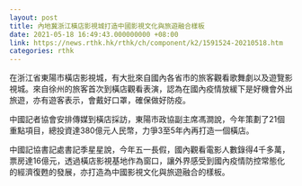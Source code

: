 ```yaml
---
layout: post
title: 內地冀浙江橫店影視城打造中國影視文化與旅遊融合樣板
date: 2021-05-18 16:49:43.000000000 +08:00
link: https://news.rthk.hk/rthk/ch/component/k2/1591524-20210518.htm
categories: rthk
---
```


在浙江省東陽市橫店影視城，有大批來自國內各省市的旅客觀看歌舞劇以及遊覽影視城。來自徐州的旅客首次到橫店觀看表演，認為在國內疫情放緩下是好機會外出旅遊，亦有遊客表示，會戴好口罩，確保做好防疫。

中國記者協會安排傳媒到橫店採訪，東陽市政協副主席馮澗說，今年策劃了21個重點項目，總投資達380億元人民幣，力爭3至5年內再打造一個橫店。

中國記協書記處書記季星星說，今年五一長假，國內觀看電影人數錄得4千多萬，票房達16億元，透過橫店影視基地作為窗口，讓外界感受到國內疫情防控常態化的經濟復甦的發展，亦打造為中國影視文化與旅遊融合的樣板。
